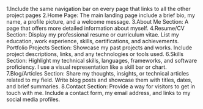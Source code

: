 1.Include the same navigation bar on every page that links to all the other project pages
2.Home Page:
The main landing page include a brief bio, my name, a profile picture, and a welcome message.
3.About Me Section:
A page that offers more detailed information about myself.
4.Resume/CV Section:
Display my professional resume or curriculum vitae.
List my education, work experience, skills, certifications, and achievements.
Portfolio Projects Section:
Showcase my past projects and works.
Include project descriptions, links, and any technologies or tools used.
6.Skills Section:
Highlight my technical skills, languages, frameworks, and software proficiency.
I use a visual representation like a skill bar or chart.
7.Blog/Articles Section:
Share my thoughts, insights, or technical articles related to my field.
Write blog posts and showcase them with titles, dates, and brief summaries.
8.Contact Section:
Provide a way for visitors to get in touch with me.
Include a contact form, my email address, and links to my social media profiles.

